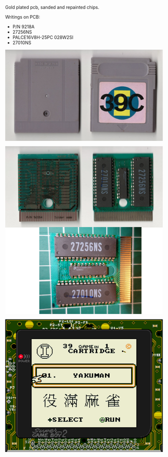 Gold plated pcb, sanded and repainted chips.

Writings on PCB:
- P/N 9218A
- 27256NS
- PALCE16V8H-25PC 028W2SI
- 27010NS

![alt text](Cartridge.jpg "Cartridge")

![alt text](PCB.jpg "PCB")

![alt text](Screenshot.png "Menu screenshot as seen from a SGB2")